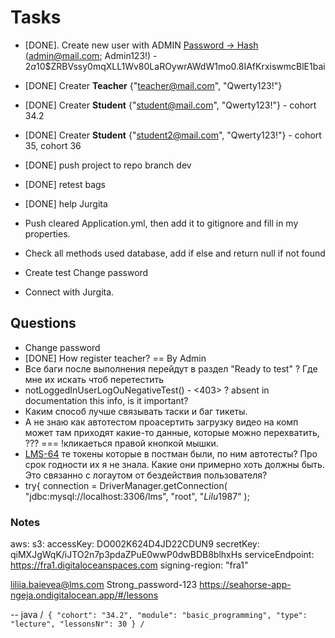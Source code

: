 # Tasks 

- [DONE]. Create new user with ADMIN [Password -> Hash](https://www.browserling.com/tools/bcrypt)
        (admin@mail.com; Admin123!) - $2a$10$ZRBVssy0mqXLL1Wv80LaROywrAWdW1mo0.8IAfKrxiswmcBlE1bai
- [DONE] Creater **Teacher** {"teacher@mail.com", "Qwerty123!"}
- [DONE] Creater **Student** {"student@mail.com", "Qwerty123!"} - cohort 34.2
- [DONE] Creater **Student** {"student2@mail.com", "Qwerty123!"} - cohort 35, cohort 36

- [DONE] push project to repo branch dev
- [DONE] retest bags 
- [DONE] help Jurgita

- Push cleared Application.yml, then add it to gitignore and fill in my properties.
- Check all methods used database, add if else and return null if not found
- Create test Change password
- Connect with Jurgita.


## Questions

- Change password
- [DONE] How register teacher? == By Admin
- Все баги после выполнения перейдут в раздел "Ready to test" ? Где мне их искать чтоб перетестить
- notLoggedInUserLogOuNegativeTest() - <403> ? absent in documentation this info, is it important?
- Каким способ лучше связывать таски и баг тикеты.
- А не знаю как автотестом проасертить загрузку видео на комп может там приходят какие-то данные,
которые можно перехватить, ??? === !кликаеться правой кнопкой мышки.
- [LMS-64](https://ait-learn.atlassian.net/browse/LMS-64) те токены которые в постман были, по ним автотесты?
Про срок годности их я не знала. Какие они примерно хоть должны быть. Это связанно с логаутом
от бездействия пользователя?
-    try{
     connection = DriverManager.getConnection(
     "jdbc:mysql://localhost:3306/lms",
     "root",
     "$Lilu1987$"
     );


### Notes

[//]: # (### Afet pull: Git -> Uncommitted Changes -> Unstash Changes; )
aws:
s3:
accessKey: DO002K624D4JD22CDUN9
secretKey: qiMXJgWqK/iJTO2n7p3pdaZPuE0wwP0dwBDB8blhxHs
serviceEndpoint: https://fra1.digitaloceanspaces.com
signing-region: "fra1"

liliia.baievea@lms.com
Strong_password-123
https://seahorse-app-ngeja.ondigitalocean.app/#/lessons

-- java 
/```
{
"cohort": "34.2",
"module": "basic_programming",
"type": "lecture",
"lessonsNr": 30
}
/```















